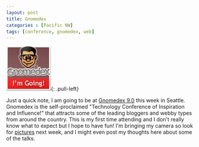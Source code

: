 ```yaml
---
layout: post
title: Gnomedex
categories : [Pacific NW]
tags: [conference, gnomedex, web]
---
```


![gnomedex badge](/resources/photos/gnomedex.jpg){: .pull-left}

Just a quick note, I am going to be at [Gnomedex 9.0](http://www.gnomedex.com/)
this week in Seattle.
Gnomedex is the self-proclaimed "Technology Conference of Inspiration and
Influence!" that attracts some of the leading bloggers and webby types from
around the country. This is my first time attending and I don't really know
what to expect but I hope to have fun! I'm bringing my camera so look for
[pictures](http://www.flickr.com/photos/natronics) next week, and I might
even post my thoughts here about some of the talks.
